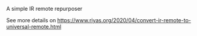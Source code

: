 A simple IR remote repurposer

See more details on https://www.riyas.org/2020/04/convert-ir-remote-to-universal-remote.html

